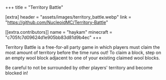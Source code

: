 +++
title = "Territory Battle"

[extra]
header = "assets/images/territory_battle.webp"
link = "https://github.com/NucleoidMC/Territory-Battle"

[[extra.contributors]]
name = "haykam"
minecraft = "c705fc7d09624d1e905bb83d81d9b4ec"
+++

Territory Battle is a free-for-all party game in which players must claim the most amount of territory before the time runs out!
To claim a block, step on an empty wool block adjacent to one of your existing claimed wool blocks.

Be careful to not be surrounded by other players' territory and become blocked in!